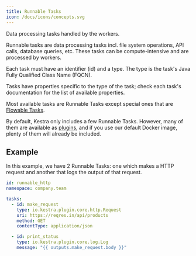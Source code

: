 ```yaml
---
title: Runnable Tasks
icon: /docs/icons/concepts.svg
---
```


Data processing tasks handled by the workers.

Runnable tasks are data processing tasks incl. file system operations, API calls, database queries, etc. These tasks can be compute-intensive and are processed by workers.

Each task must have an identifier (id) and a type. The type is the task's Java Fully Qualified Class Name (FQCN).

Tasks have properties specific to the type of the task; check each task's documentation for the list of available properties.

Most available tasks are Runnable Tasks except special ones that are [Flowable Tasks](../05.concepts/01.flowable-tasks.md).

By default, Kestra only includes a few Runnable Tasks. However, many of them are available as [plugins](/plugins), and if you use our default Docker image, plenty of them will already be included.

## Example

In this example, we have 2 Runnable Tasks: one which makes a HTTP request and another that logs the output of that request.

```yaml
id: runnable_http
namespace: company.team

tasks:
  - id: make_request
    type: io.kestra.plugin.core.http.Request
    uri: https://reqres.in/api/products
    method: GET
    contentType: application/json

  - id: print_status
    type: io.kestra.plugin.core.log.Log
    message: "{{ outputs.make_request.body }}"
```
